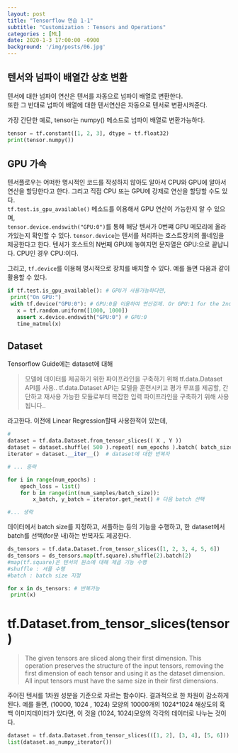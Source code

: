 ```yaml
---
layout: post
title: "Tensorflow 연습 1-1"
subtitle: "Customization : Tensors and Operations"
categories : [ML]
date: 2020-1-3 17:00:00 -0900
background: '/img/posts/06.jpg'
---
```



## 텐서와 넘파이 배열간 상호 변환
 텐서에 대한 넘파이 연산은 텐서를 자동으로 넘파이 배열로 변환한다.  
 또한 그 반대로 넘파이 배열에 대한 텐서연산은 자동으로 텐서로 변환시켜준다.

가장 간단한 예로, tensor는 numpy() 메소드로 넘파이 배열로 변환가능하다.
``` python
tensor = tf.constant([1, 2, 3], dtype = tf.float32)
print(tensor.numpy())
```


## GPU 가속
 텐서플로우는 어떠한 명시적인 코드를 작성하지 않아도 알아서 CPU와 GPU에 알아서 연산을 할당한다고 한다. 그리고 직접 CPU 또는 GPU에 강제로 연산을 할당할 수도 있다.  
 `tf.test.is_gpu_available()` 메소드를 이용해서 GPU 연산이 가능한지 알 수 있으며,  
 `tensor.device.endswith("GPU:0")`를 통해 해당 텐서가 0번쨰 GPU 메모리에 올라가있는지 확인할 수 있다. `tensor.device`는 텐서를 처리하는 호스트장치의 풀네임을 제공한다고 한다. 텐서가 호스트의 N번째 GPU에 놓여지면 문자열은 GPU:<N>으로 끝납니다. CPU인 경우 CPU:<N>이다.

 그리고, `tf.device`를 이용해 명시적으로 장치를 배치할 수 있다. 예를 들면 다음과 같이 활용할 수 있다.

 ``` python
 if tf.test.is_gpu_available(): # GPU가 사용가능하다면,
  print("On GPU:")
  with tf.device("GPU:0"): # GPU:0을 이용하여 연산강제. Or GPU:1 for the 2nd GPU, GPU:2 for the 3rd etc...
    x = tf.random.uniform([1000, 1000])
    assert x.device.endswith("GPU:0") # GPU:0
    time_matmul(x)
 ```

 ## Dataset
  Tensorflow Guide에는 dataset에 대해
 > 모델에 데이터를 제공하기 위한 파이프라인을 구축하기 위해 tf.data.Dataset API를 사용..  tf.data.Dataset API는 모델을 훈련시키고 평가 루프를 제공할, 간단하고 재사용 가능한 모듈로부터 복잡한 입력 파이프라인을 구축하기 위해 사용됩니다..

 라고한다.
이전에 Linear Regression할때 사용한적이 있는데,  
``` python
#
dataset = tf.data.Dataset.from_tensor_slices(( X , Y )) 
dataset = dataset.shuffle( 500 ).repeat( num_epochs ).batch( batch_size ) 
iterator = dataset.__iter__()  # dataset에 대한 반복자

# ... 중략

for i in range(num_epochs) :
    epoch_loss = list()
    for b in range(int(num_samples/batch_size)): 
        x_batch, y_batch = iterator.get_next() # 다음 batch 선택

#... 생략
```

 데이터에서 batch size를 지정하고, 셔플하는 등의 기능을 수행하고,
 한 dataset에서 batch를 선택(for문 내)하는 반복자도 제공한다.


 ```python
 ds_tensors = tf.data.Dataset.from_tensor_slices([1, 2, 3, 4, 5, 6])
 ds_tensors = ds_tensors.map(tf.square).shuffle(2).batch(2)
 #map(tf.square)은 텐서의 원소에 대해 제곱 기능 수행
 #shuffle : 셔플 수행
 #batch : batch size 지정

for x in ds_tensors: # 반복가능
  print(x)
 ```



 # tf.Dataset.from_tensor_slices(tensor)
>The given tensors are sliced along their first dimension. This operation preserves the structure of the input tensors, removing the first dimension of each tensor and using it as the dataset dimension. All input tensors must have the same size in their first dimensions.

 주어진 텐서를 1차원 성분을 기준으로 자르는 함수이다. 결과적으로 한 차원이 감소하게 된다. 예를 들면, (10000, 1024 , 1024) 모양의 10000개의 1024*1024 해상도의 흑백 이미지데이터가 있다면, 이 것을 (1024, 1024)모양의 각각의 데이터로 나누는 것이다.

 ```python
dataset = tf.data.Dataset.from_tensor_slices(([1, 2], [3, 4], [5, 6])) # 
list(dataset.as_numpy_iterator()) 
 ```